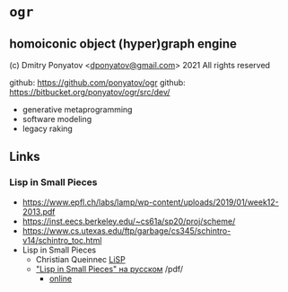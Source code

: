 #  `ogr`
## homoiconic object (hyper)graph engine

(c) Dmitry Ponyatov <<dponyatov@gmail.com>> 2021 All rights reserved

github: https://github.com/ponyatov/ogr
github: https://bitbucket.org/ponyatov/ogr/src/dev/


* generative metaprogramming
* software modeling
* legacy raking


## Links


### Lisp in Small Pieces

* https://www.epfl.ch/labs/lamp/wp-content/uploads/2019/01/week12-2013.pdf
* https://inst.eecs.berkeley.edu/~cs61a/sp20/proj/scheme/
* https://www.cs.utexas.edu/ftp/garbage/cs345/schintro-v14/schintro_toc.html
* Lisp in Small Pieces
  * Christian Queinnec [LiSP](https://pages.lip6.fr/Christian.Queinnec/WWW/LiSP.html)
  * ["Lisp in Small Pieces" на русском](https://habr.com/ru/post/204442/) /pdf/
    * [online](http://ilammy.github.io/lisp/)

